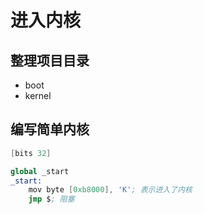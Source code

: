 # 进入内核

## 整理项目目录

- boot
- kernel

## 编写简单内核

```s
[bits 32]

global _start
_start:
    mov byte [0xb8000], 'K'; 表示进入了内核
    jmp $; 阻塞
```